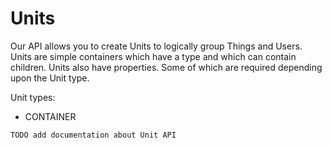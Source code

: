 # Units

Our API allows you to create Units to logically group Things and Users. Units are simple containers
which have a type and which can contain children. Units also have properties. Some of which are required
depending upon the Unit type.

Unit types:

* CONTAINER

`TODO add documentation about Unit API`
